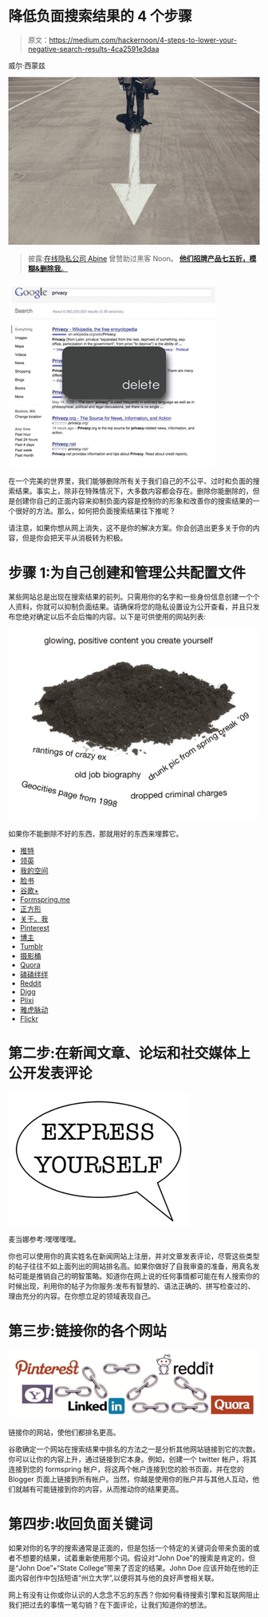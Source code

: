 # 降低负面搜索结果的 4 个步骤

> 原文：<https://medium.com/hackernoon/4-steps-to-lower-your-negative-search-results-4ca2591e3daa>

威尔·西蒙兹

![](img/fb7652755cd8351f952f536bdc07f089.png)

> 披露:[在线隐私公司 Abine](https://goo.gl/3iEZxb) 曾赞助过黑客 Noon。 [**他们招牌产品七五折，模糊&删除我**。](https://goo.gl/Uk2QUH)

![](img/50beba869ea8e572aeed2925ae63ab97.png)

在一个完美的世界里，我们能够删除所有关于我们自己的不公平、过时和负面的搜索结果。事实上，除非在特殊情况下，大多数内容都会存在。删除你能删除的，但是创建你自己的正面内容来抑制负面内容是控制你的形象和改善你的搜索结果的一个很好的方法。那么，如何把负面搜索结果往下推呢？

请注意，如果你想从网上消失，这不是你的解决方案。你会创造出更多关于你的内容，但是你会把天平从消极转为积极。

# 步骤 1:为自己创建和管理公共配置文件

某些网站总是出现在搜索结果的前列。只需用你的名字和一些身份信息创建一个个人资料，你就可以抑制负面结果。请确保将您的隐私设置设为公开查看，并且只发布您绝对确定以后不会后悔的内容。以下是可供使用的网站列表:

![](img/82f37ed3ae067496265445f6d6f7e3b1.png)

如果你不能删除不好的东西，那就用好的东西来埋葬它。

*   [推特](http://twitter.com/)
*   [领英](http://www.linkedin.com/)
*   [我的空间](http://www.myspace.com/)
*   [脸书](http://www.facebook.com/)
*   [谷歌+](https://plus.google.com/getstarted)
*   [Formspring.me](http://www.formspring.me/)
*   [正方形](http://foursquare.com/)
*   [关于。我](https://about.me/)
*   [Pinterest](http://pinterest.com/)
*   [博主](http://blogger.com/)
*   [Tumblr](http://tumblr.com/)
*   [摄影桶](http://www.photobucket.com/)
*   [Quora](http://www.quora.com/)
*   [磕磕绊绊](http://www.stumbleupon.com/)
*   [Reddit](http://www.reddit.com/)
*   [Digg](http://www.digg.com/)
*   [Plixi](http://www.plixi.com/)
*   [雅虎脉动](http://pulse.yahoo.com/)
*   [Flickr](http://www.flickr.com/)

# 第二步:在新闻文章、论坛和社交媒体上公开发表评论

![](img/4c72b289ba4842d62a11b2f9ed32c174.png)

麦当娜参考:嘿嘿嘿嘿。

你也可以使用你的真实姓名在新闻网站上注册，并对文章发表评论，尽管这些类型的帖子往往不如上面列出的网站排名高。如果你做好了自我审查的准备，用真名发帖可能是推销自己的明智策略。知道你在网上说的任何事情都可能在有人搜索你的时候出现，利用你的帖子为你服务:发布有智慧的、语法正确的、拼写检查过的、理由充分的内容。在你想立足的领域表现自己。

# 第三步:链接你的各个网站

![](img/d53505b210f19daa87b041cbb0710e65.png)

链接你的网站，使他们都排名更高。

谷歌确定一个网站在搜索结果中排名的方法之一是分析其他网站链接到它的次数。你可以让你的内容上升，通过链接到它本身。例如，创建一个 twitter 帐户，将其连接到您的 formspring 帐户，将这两个帐户连接到您的脸书页面，并在您的 Blogger 页面上链接到所有帐户。当然，你越是使用你的账户并与其他人互动，他们就越有可能链接到你的内容，从而推动你的结果更高。

# 第四步:收回负面关键词

如果对你的名字的搜索通常是正面的，但是包括一个特定的关键词会带来负面的或者不想要的结果，试着重新使用那个词。假设对“John Doe”的搜索是肯定的，但是“John Doe”+“State College”带来了否定的结果。John Doe 应该开始在他的正面内容创作中包括短语“州立大学”,以便将其与他的良好声誉相关联。

网上有没有让你或你认识的人念念不忘的东西？你如何看待搜索引擎和互联网阻止我们把过去的事情一笔勾销？在下面评论，让我们知道你的想法。